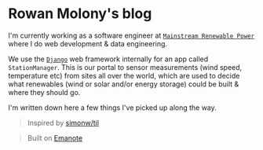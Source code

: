 # Rowan Molony's blog

I'm currently working as a software engineer at [`Mainstream Renewable Power`](https://www.mainstreamrp.com/) where I do web development & data engineering.

We use the [`Django`](https://www.djangoproject.com/) web framework internally for an app called `StationManager`.  This is our portal to sensor measurements (wind speed, temperature etc) from sites all over the world, which are used to decide what renewables (wind or solar and/or energy storage) could be built & where they should go. 

I'm written down here a few things I've picked up along the way.

> Inspired by [simonw/til](https://github.com/simonw/til)

> Built on [Emanote](https://github.com/srid/emanote)
